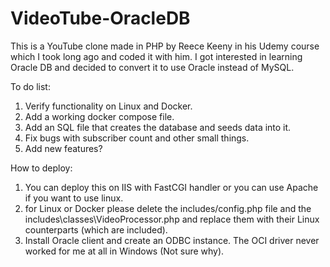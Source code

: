 # VideoTube-OracleDB
This is a YouTube clone made in PHP by Reece Keeny in his Udemy course which I took long ago and coded it with him. I got interested in learning Oracle DB and decided to convert it to use Oracle instead of MySQL.

To do list:
1) Verify functionality on Linux and Docker.
2) Add a working docker compose file.
3) Add an SQL file that creates the database and seeds data into it.
4) Fix bugs with subscriber count and other small things.
5) Add new features?


How to deploy:
1) You can deploy this on IIS with FastCGI handler or you can use Apache if you want to use linux.
2) for Linux or Docker please delete the includes/config.php file and the includes\classes\VideoProcessor.php and replace them with their Linux counterparts (which are included).
3) Install Oracle client and create an ODBC instance. The OCI driver never worked for me at all in Windows (Not sure why).
